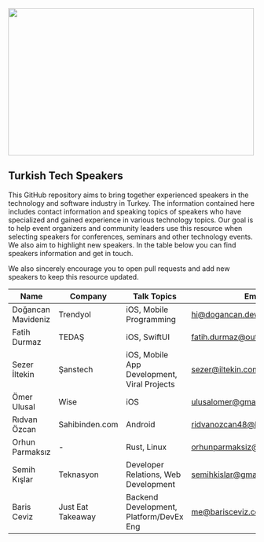 <img src="https://i.imgur.com/cTFCwRK.png" width="500" height="300">

## Turkish Tech Speakers
This GitHub repository aims to bring together experienced speakers in the technology and software industry in Turkey. The information contained here includes contact information and speaking topics of speakers who have specialized and gained experience in various technology topics. Our goal is to help event organizers and community leaders use this resource when selecting speakers for conferences, seminars and other technology events. We also aim to highlight new speakers. In the table below you can find speakers information and get in touch.

We also sincerely encourage you to open pull requests and add new speakers to keep this resource updated.

|Name|Company|Talk Topics|Email|LinkedIn|
|--|---|--|--|--|
|Doğancan Mavideniz|Trendyol| iOS, Mobile Programming |hi@dogancan.dev| [link](https://www.linkedin.com/in/johndoe/)|
|Fatih Durmaz|TEDAŞ| iOS, SwiftUI |fatih.durmaz@outlook.com| [link](https://www.linkedin.com/in/fthdrmz23/)|
|Sezer İltekin|Şanstech| iOS, Mobile App Development, Viral Projects |sezer@iltekin.com| [link](https://www.linkedin.com/in/iltekin/)|
|Ömer Ulusal|Wise| iOS |ulusalomer@gmail.com| [link](https://www.linkedin.com/in/ulusalomer/)|
| Rıdvan Özcan | Sahibinden.com | Android | ridvanozcan48@hotmail.com.com | [link](https://www.linkedin.com/in/ridvanozcan/)|
| Orhun Parmaksız | \- | Rust, Linux | orhunparmaksiz@gmail.com | [link](https://www.linkedin.com/in/orhunp/)|
| Semih Kışlar | Teknasyon | Developer Relations, Web Development | semihkislar@gmail.com | [link](https://www.linkedin.com/in/semihkislar/)|
| Baris Ceviz | Just Eat Takeaway | Backend Development, Platform/DevEx Eng | me@barisceviz.com | [link](https://www.linkedin.com/in/peacecwz/)|